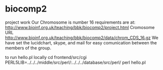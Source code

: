 # biocomp2
project work
Our Chromosome is number 16
requirements are at: http://www.bioinf.org.uk/teaching/bbk/biocomp2/project.html
Cromosome URL http://www.bioinf.org.uk/teaching/bbk/biocomp2/data/chrom_CDS_16.gz
We have set the lucidchart, skype, and mail for easy comunication between the members of the group. 


to run hello.pl locally
cd frontend/src/cgi
PERL5LIB=../../../middle/src/perl/:../../../database/src/perl/   perl hello.pl
